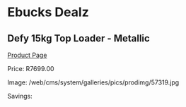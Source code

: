 
# Ebucks Dealz
## Defy 15kg Top Loader - Metallic
[Product Page](https://www.ebucks.com/web/shop/productSelected.do?prodId=1238006506&catId=704981826)

Price: R7699.00

Image: /web/cms/system/galleries/pics/prodimg/57319.jpg

Savings: 


	